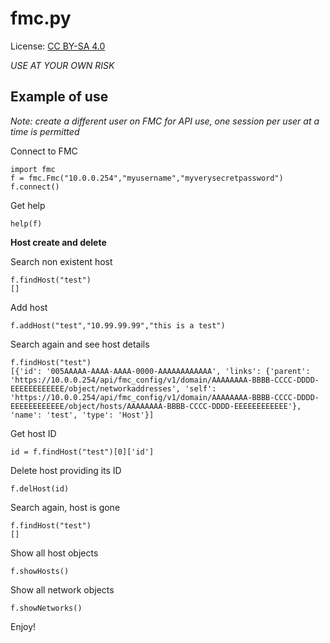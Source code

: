 # fmc.py

License: [CC BY-SA 4.0](https://creativecommons.org/licenses/by-sa/4.0/)

*USE AT YOUR OWN RISK*

## Example of use

*Note: create a different user on FMC for API use, one session per user at a time is permitted*

Connect to FMC

	import fmc
	f = fmc.Fmc("10.0.0.254","myusername","myverysecretpassword")
	f.connect()

Get help 

	help(f)

**Host create and delete**

Search non existent host

	f.findHost("test")
	[]

Add host

	f.addHost("test","10.99.99.99","this is a test")

Search again and see host details

	f.findHost("test")
	[{'id': '005AAAAA-AAAA-AAAA-0000-AAAAAAAAAAAA', 'links': {'parent': 'https://10.0.0.254/api/fmc_config/v1/domain/AAAAAAAA-BBBB-CCCC-DDDD-EEEEEEEEEEEE/object/networkaddresses', 'self': 'https://10.0.0.254/api/fmc_config/v1/domain/AAAAAAAA-BBBB-CCCC-DDDD-EEEEEEEEEEEE/object/hosts/AAAAAAAA-BBBB-CCCC-DDDD-EEEEEEEEEEEE'}, 'name': 'test', 'type': 'Host'}]

Get host ID

	id = f.findHost("test")[0]['id']

Delete host providing its ID

	f.delHost(id)

Search again, host is gone

	f.findHost("test")
	[]

Show all host objects

	f.showHosts()

Show all network objects

	f.showNetworks()


Enjoy!